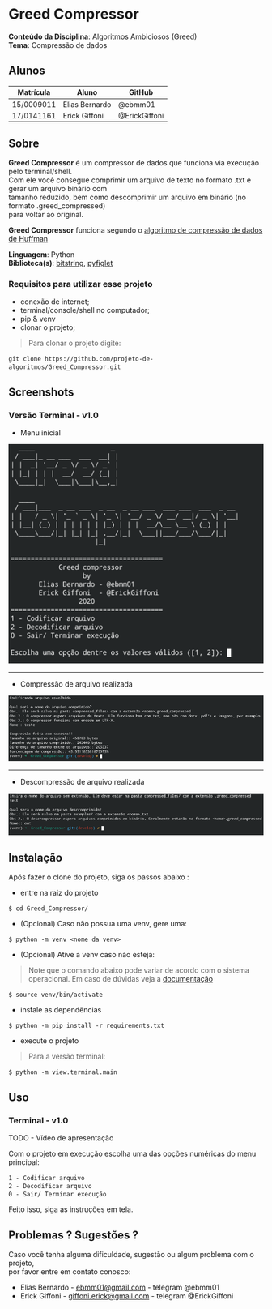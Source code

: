 # Greed Compressor

**Conteúdo da Disciplina**: Algoritmos Ambiciosos (Greed)<br>
**Tema**: Compressão de dados

## Alunos
|Matrícula | Aluno | GitHub |
| -- | -- | -- |
| 15/0009011  |  Elias Bernardo | @ebmm01
| 17/0141161  |  Erick Giffoni | @ErickGiffoni

## Sobre 

**Greed Compressor** é um compressor de dados que funciona via execução pelo terminal/shell. <br>
Com ele você consegue comprimir um arquivo de texto no formato .txt  e gerar um arquivo binário com  <br> tamanho reduzido, bem como descomprimir um arquivo em binário (no formato .greed_compressed) <br>para voltar ao original.<br>

**Greed Compressor** funciona segundo o [algoritmo de compressão de dados de Huffman](https://en.wikipedia.org/wiki/Huffman_coding)


**Linguagem**: Python<br>
**Biblioteca(s)**: [bitstring](https://pypi.org/project/bitstring/), [pyfiglet](https://pypi.org/project/pyfiglet/0.7.5/)

### Requisitos para utilizar esse projeto

- conexão de internet;<br>
- terminal/console/shell no computador;<br>
- pip & venv
- clonar o projeto;

> Para clonar o projeto digite:

    git clone https://github.com/projeto-de-algoritmos/Greed_Compressor.git

## Screenshots

### Versão Terminal - v1.0

- Menu inicial

![](images/terminal_home.png)

<hr>

- Compressão de arquivo realizada

![](images/terminal_compressed.png)

<hr>

- Descompressão de arquivo realizada

![](images/terminal_descrompressed.png)

## Instalação 

Após fazer o clone do projeto, siga os passos abaixo :

- entre na raiz do projeto

>
    $ cd Greed_Compressor/

- (Opcional) Caso não possua uma venv, gere uma:

>
    $ python -m venv <nome da venv>

- (Opcional) Ative a venv caso não esteja:

> Note que o comando abaixo pode variar de acordo com o sistema operacional. Em caso de dúvidas veja a [documentação](https://docs.python.org/pt-br/dev/library/venv.html)
>
    $ source venv/bin/activate

- instale as dependências

>
    $ python -m pip install -r requirements.txt

- execute o projeto

> Para a versão terminal:
>
    $ python -m view.terminal.main

## Uso 

### Terminal - v1.0

TODO - Vídeo de apresentação

Com o projeto em execução escolha uma das opções numéricas do menu principal:

````
1 - Codificar arquivo
2 - Decodificar arquivo
0 - Sair/ Terminar execução
````
Feito isso, siga as instruções em tela.

## Problemas ? Sugestões ?

Caso você tenha alguma dificuldade, sugestão ou algum problema com o projeto,<br>
por favor entre em contato conosco:

- Elias Bernardo - ebmm01@gmail.com - telegram @ebmm01
- Erick Giffoni - giffoni.erick@gmail.com - telegram @ErickGiffoni<br>






